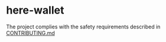 # here-wallet

The project complies with the safety requirements described in [CONTRIBUTING.md](https://github.com/near/wallet-selector/blob/main/CONTRIBUTING.md#listing-criteria-for-third-party-wallet-on-wallet-selector)
